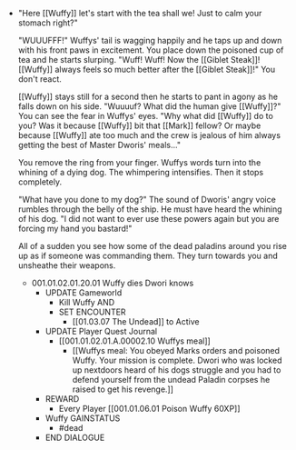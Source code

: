 - "Here [[Wuffy]] let's start with the tea shall we! Just to calm your stomach right?"
  
  "WUUUFFF!" Wuffys' tail is wagging happily and he taps up and down with his front paws in excitement. You place down the poisoned cup of tea and he starts slurping. "Wuff! Wuff! Now the [[Giblet Steak]]! [[Wuffy]] always feels so much better after the [[Giblet Steak]]!" You don't react. 
  
  [[Wuffy]] stays still for a second then he starts to pant in agony as he falls down on his side. "Wuuuuf? What did the human give [[Wuffy]]?" You can see the fear in Wuffys' eyes. "Why what did [[Wuffy]] do to you? Was it because [[Wuffy]] bit that [[Mark]] fellow? Or maybe because [[Wuffy]] ate too much and the crew is jealous of him always getting the best of Master Dworis' meals…"
  
  You remove the ring from your finger. Wuffys words turn into the whining of a dying dog. The whimpering intensifies. Then it stops completely.
  
  "What have you done to my dog?" The sound of Dworis' angry voice rumbles through the belly of the ship. He must have heard the whining of his dog. "I did not want to ever use these powers again but you are forcing my hand you bastard!"
  
  All of a sudden you see how some of the dead paladins around you rise up as if someone was commanding them. They turn towards you and unsheathe their weapons.
	- 001.01.02.01.20.01 Wuffy dies Dwori knows
		- UPDATE Gameworld
			- Kill Wuffy AND
			- SET ENCOUNTER
				- [[01.03.07 The Undead]] to Active
		- UPDATE Player Quest Journal
			- [[001.01.02.01.A.00002.10 Wuffys meal]]
				- [[Wuffys meal: You obeyed Marks orders and poisoned Wuffy. Your mission is complete. Dwori who was locked up nextdoors heard of his dogs struggle and you had to defend yourself from the undead Paladin corpses he raised to get his revenge.]]
		- REWARD
			- Every Player [[001.01.06.01 Poison Wuffy 60XP]]
		- Wuffy GAINSTATUS
			- #dead
		- END DIALOGUE